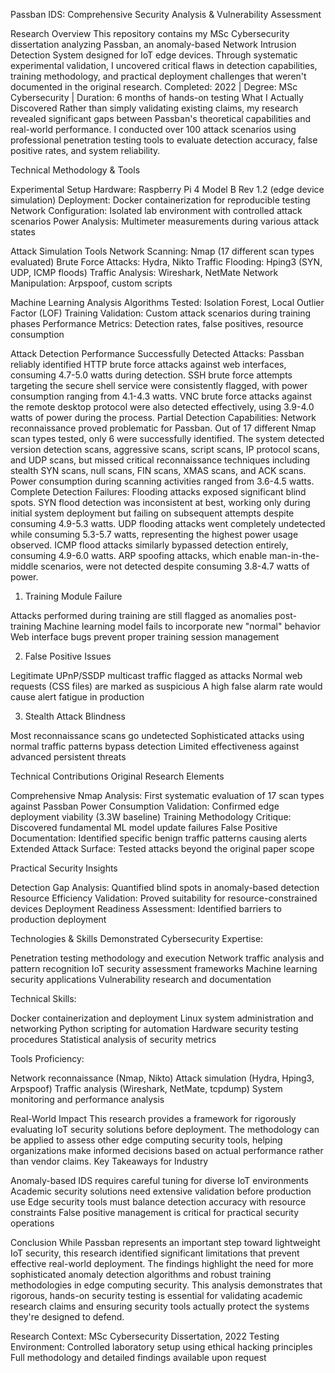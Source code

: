 Passban IDS: Comprehensive Security Analysis & Vulnerability Assessment

Research Overview
This repository contains my MSc Cybersecurity dissertation analyzing Passban, an anomaly-based Network Intrusion Detection System designed for IoT edge devices. Through systematic experimental validation, I uncovered critical flaws in detection capabilities, training methodology, and practical deployment challenges that weren't documented in the original research.
Completed: 2022 | Degree: MSc Cybersecurity | Duration: 6 months of hands-on testing
What I Actually Discovered
Rather than simply validating existing claims, my research revealed significant gaps between Passban's theoretical capabilities and real-world performance. I conducted over 100 attack scenarios using professional penetration testing tools to evaluate detection accuracy, false positive rates, and system reliability.

Technical Methodology & Tools

Experimental Setup
Hardware: Raspberry Pi 4 Model B Rev 1.2 (edge device simulation)
Deployment: Docker containerization for reproducible testing
Network Configuration: Isolated lab environment with controlled attack scenarios
Power Analysis: Multimeter measurements during various attack states

Attack Simulation Tools
Network Scanning: Nmap (17 different scan types evaluated)
Brute Force Attacks: Hydra, Nikto
Traffic Flooding: Hping3 (SYN, UDP, ICMP floods)
Traffic Analysis: Wireshark, NetMate
Network Manipulation: Arpspoof, custom scripts

Machine Learning Analysis
Algorithms Tested: Isolation Forest, Local Outlier Factor (LOF)
Training Validation: Custom attack scenarios during training phases
Performance Metrics: Detection rates, false positives, resource consumption

Attack Detection Performance
Successfully Detected Attacks:
Passban reliably identified HTTP brute force attacks against web interfaces, consuming 4.7-5.0 watts during detection. SSH brute force attempts targeting the secure shell service were consistently flagged, with power consumption ranging from 4.1-4.3 watts. VNC brute force attacks against the remote desktop protocol were also detected effectively, using 3.9-4.0 watts of power during the process.
Partial Detection Capabilities:
Network reconnaissance proved problematic for Passban. Out of 17 different Nmap scan types tested, only 6 were successfully identified. The system detected version detection scans, aggressive scans, script scans, IP protocol scans, and UDP scans, but missed critical reconnaissance techniques including stealth SYN scans, null scans, FIN scans, XMAS scans, and ACK scans. Power consumption during scanning activities ranged from 3.6-4.5 watts.
Complete Detection Failures:
Flooding attacks exposed significant blind spots. SYN flood detection was inconsistent at best, working only during initial system deployment but failing on subsequent attempts despite consuming 4.9-5.3 watts. UDP flooding attacks went completely undetected while consuming 5.3-5.7 watts, representing the highest power usage observed. ICMP flood attacks similarly bypassed detection entirely, consuming 4.9-6.0 watts. ARP spoofing attacks, which enable man-in-the-middle scenarios, were not detected despite consuming 3.8-4.7 watts of power.

1. Training Module Failure

Attacks performed during training are still flagged as anomalies post-training
Machine learning model fails to incorporate new "normal" behavior
Web interface bugs prevent proper training session management

2. False Positive Issues

Legitimate UPnP/SSDP multicast traffic flagged as attacks
Normal web requests (CSS files) are marked as suspicious
A high false alarm rate would cause alert fatigue in production

3. Stealth Attack Blindness

Most reconnaissance scans go undetected
Sophisticated attacks using normal traffic patterns bypass detection
Limited effectiveness against advanced persistent threats

Technical Contributions
Original Research Elements

Comprehensive Nmap Analysis: First systematic evaluation of 17 scan types against Passban
Power Consumption Validation: Confirmed edge deployment viability (3.3W baseline)
Training Methodology Critique: Discovered fundamental ML model update failures
False Positive Documentation: Identified specific benign traffic patterns causing alerts
Extended Attack Surface: Tested attacks beyond the original paper scope

Practical Security Insights

Detection Gap Analysis: Quantified blind spots in anomaly-based detection
Resource Efficiency Validation: Proved suitability for resource-constrained devices
Deployment Readiness Assessment: Identified barriers to production deployment

Technologies & Skills Demonstrated
Cybersecurity Expertise:

Penetration testing methodology and execution
Network traffic analysis and pattern recognition
IoT security assessment frameworks
Machine learning security applications
Vulnerability research and documentation

Technical Skills:

Docker containerization and deployment
Linux system administration and networking
Python scripting for automation
Hardware security testing procedures
Statistical analysis of security metrics

Tools Proficiency:

Network reconnaissance (Nmap, Nikto)
Attack simulation (Hydra, Hping3, Arpspoof)
Traffic analysis (Wireshark, NetMate, tcpdump)
System monitoring and performance analysis

Real-World Impact
This research provides a framework for rigorously evaluating IoT security solutions before deployment. The methodology can be applied to assess other edge computing security tools, helping organizations make informed decisions based on actual performance rather than vendor claims.
Key Takeaways for Industry

Anomaly-based IDS requires careful tuning for diverse IoT environments
Academic security solutions need extensive validation before production use
Edge security tools must balance detection accuracy with resource constraints
False positive management is critical for practical security operations

Conclusion
While Passban represents an important step toward lightweight IoT security, this research identified significant limitations that prevent effective real-world deployment. The findings highlight the need for more sophisticated anomaly detection algorithms and robust training methodologies in edge computing security.
This analysis demonstrates that rigorous, hands-on security testing is essential for validating academic research claims and ensuring security tools actually protect the systems they're designed to defend.

Research Context: MSc Cybersecurity Dissertation, 2022
Testing Environment: Controlled laboratory setup using ethical hacking principles
Full methodology and detailed findings available upon request
